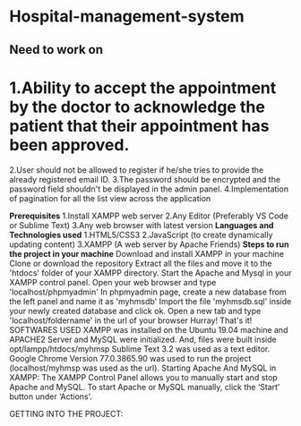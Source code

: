 # Hospital-management-system
## Need to work on
# 1.Ability to accept the appointment by the doctor to acknowledge the patient that their appointment has been approved.
2.User should not be allowed to register if he/she tries to provide the already registered email ID.
3.The password should be encrypted and the password field shouldn't be displayed in the admin panel.
4.Implementation of pagination for all the list view across the application

**Prerequisites**
1.Install XAMPP web server
2.Any Editor (Preferably VS Code or Sublime Text)
3.Any web browser with latest version
**Languages and Technologies used**
1.HTML5/CSS3
2.JavaScript (to create dynamically updating content)
3.XAMPP (A web server by Apache Friends)
**Steps to run the project in your machine**
Download and install XAMPP in your machine
Clone or download the repository
Extract all the files and move it to the 'htdocs' folder of your XAMPP directory.
Start the Apache and Mysql in your XAMPP control panel.
Open your web browser and type 'localhost/phpmyadmin'
In phpmyadmin page, create a new database from the left panel and name it as 'myhmsdb'
Import the file 'myhmsdb.sql' inside your newly created database and click ok.
Open a new tab and type 'localhost/foldername' in the url of your browser
Hurray! That's it!
SOFTWARES USED
XAMPP was installed on the Ubuntu 19.04 machine and APACHE2 Server and MySQL were initialized. And, files were built inside opt/lampp/htdocs/myhmsp
Sublime Text 3.2 was used as a text editor.
Google Chrome Version 77.0.3865.90 was used to run the project (localhost/myhmsp was used as the url).
Starting Apache And MySQL in XAMPP:
The XAMPP Control Panel allows you to manually start and stop Apache and MySQL. To start Apache or MySQL manually, click the ‘Start’ button under ‘Actions’.



GETTING INTO THE PROJECT:
